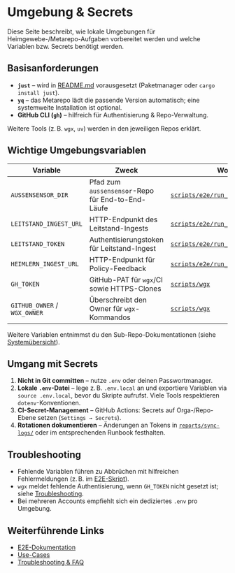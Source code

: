 # Umgebung & Secrets

Diese Seite beschreibt, wie lokale Umgebungen für Heimgewebe-/Metarepo-Aufgaben vorbereitet werden
und welche Variablen bzw. Secrets benötigt werden.

## Basisanforderungen

- **`just`** – wird in [README.md](../README.md) vorausgesetzt (Paketmanager oder `cargo install just`).
- **`yq`** – das Metarepo lädt die passende Version automatisch; eine systemweite Installation ist
  optional.
- **GitHub CLI (`gh`)** – hilfreich für Authentisierung & Repo-Verwaltung.

Weitere Tools (z. B. `wgx`, `uv`) werden in den jeweiligen Repos erklärt.

## Wichtige Umgebungsvariablen

| Variable | Zweck | Wo genutzt |
| --- | --- | --- |
| `AUSSENSENSOR_DIR` | Pfad zum `aussensensor`-Repo für End-to-End-Läufe | [`scripts/e2e/run_aussen_to_heimlern.sh`](../scripts/e2e/run_aussen_to_heimlern.sh) |
| `LEITSTAND_INGEST_URL` | HTTP-Endpunkt des Leitstand-Ingests | [`scripts/e2e/run_aussen_to_heimlern.sh`](../scripts/e2e/run_aussen_to_heimlern.sh) |
| `LEITSTAND_TOKEN` | Authentisierungstoken für Leitstand-Ingest | [`scripts/e2e/run_aussen_to_heimlern.sh`](../scripts/e2e/run_aussen_to_heimlern.sh) |
| `HEIMLERN_INGEST_URL` | HTTP-Endpunkt für Policy-Feedback | [`scripts/e2e/run_aussen_to_heimlern.sh`](../scripts/e2e/run_aussen_to_heimlern.sh) |
| `GH_TOKEN` | GitHub-PAT für `wgx`/CI sowie HTTPS-Clones | [`scripts/wgx`](../scripts/wgx) |
| `GITHUB_OWNER` / `WGX_OWNER` | Überschreibt den Owner für `wgx`-Kommandos | [`scripts/wgx`](../scripts/wgx) |

Weitere Variablen entnimmst du den Sub-Repo-Dokumentationen (siehe
[Systemübersicht](./system-overview.md)).

## Umgang mit Secrets

1. **Nicht in Git committen** – nutze `.env` oder deinen Passwortmanager.
2. **Lokale `.env`-Datei** – lege z. B. `.env.local` an und exportiere Variablen via
   `source .env.local`, bevor du Skripte aufrufst. Viele Tools respektieren `dotenv`-Konventionen.
3. **CI-Secret-Management** – GitHub Actions: Secrets auf Orga-/Repo-Ebene setzen (`Settings → Secrets`).
4. **Rotationen dokumentieren** – Änderungen an Tokens in [`reports/sync-logs/`](../reports/sync-logs)
   oder im entsprechenden Runbook festhalten.

## Troubleshooting

- Fehlende Variablen führen zu Abbrüchen mit hilfreichen Fehlermeldungen (z. B. im
  [E2E-Skript](../scripts/e2e/run_aussen_to_heimlern.sh)).
- `wgx` meldet fehlende Authentisierung, wenn `GH_TOKEN` nicht gesetzt ist; siehe
  [Troubleshooting](./troubleshooting.md).
- Bei mehreren Accounts empfiehlt sich ein dediziertes `.env` pro Umgebung.

## Weiterführende Links

- [E2E-Dokumentation](./e2e.md)
- [Use-Cases](./use-cases.md)
- [Troubleshooting & FAQ](./troubleshooting.md)
